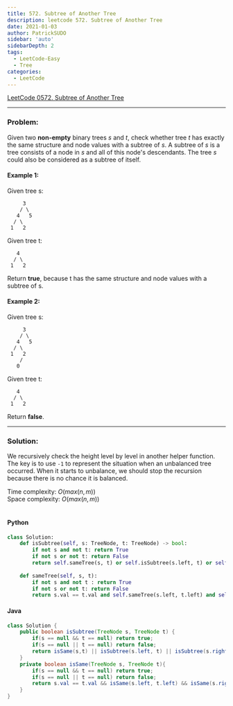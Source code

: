 ```yaml
---
title: 572. Subtree of Another Tree
description: leetcode 572. Subtree of Another Tree
date: 2021-01-03
author: PatrickSUDO
sidebar: 'auto'
sidebarDepth: 2
tags: 
  - LeetCode-Easy
  - Tree
categories:
  - LeetCode
---
```

[LeetCode 0572. Subtree of Another Tree](https://leetcode.com/problems/subtree-of-another-tree/)

---
### Problem: <br/>

Given two **non-empty** binary trees *s* and *t*, check whether tree *t* has exactly the same structure and node values with a subtree of *s*. A subtree of *s* is a tree consists of a node in *s* and all of this node's descendants. The tree *s* could also be considered as a subtree of itself.

#### Example 1:
Given tree s:

         3
        / \
       4   5
      / \
     1   2

Given tree t:

       4 
      / \
     1   2

Return **true**, because t has the same structure and node values with a subtree of s.

#### Example 2:
Given tree s:

         3
        / \
       4   5
      / \
     1   2
        /
       0

Given tree t:

       4
      / \
     1   2

Return **false**.


---
### Solution: <br/>

We recursively check the height level by level in another helper function. The key is to use `-1` to represent the situation when an unbalanced tree occurred. When it starts to unbalance, we should stop the recursion because there is no chance it is balanced.


Time complexity: $O(max(n,m))$</br>
Space complexity: $O(max(n,m))$ 
</br>
</br>

#### Python
```python
class Solution:
    def isSubtree(self, s: TreeNode, t: TreeNode) -> bool:
        if not s and not t: return True
        if not s or not t: return False
        return self.sameTree(s, t) or self.isSubtree(s.left, t) or self.isSubtree(s.right, t) 
    
    def sameTree(self, s, t):
        if not s and not t : return True
        if not s or not t: return False
        return s.val == t.val and self.sameTree(s.left, t.left) and self.sameTree(s.right, t.right)
```

#### Java
```java
class Solution {
    public boolean isSubtree(TreeNode s, TreeNode t) {
        if(s == null && t == null) return true;
        if(s == null || t == null) return false;
        return isSame(s,t) || isSubtree(s.left, t) || isSubtree(s.right, t);
    }
    private boolean isSame(TreeNode s, TreeNode t){
        if(s == null && t == null) return true;
        if(s == null || t == null) return false;
        return s.val == t.val && isSame(s.left, t.left) && isSame(s.right, t.right);
    }
}
```

<Disqus shortname="patricksudo" />